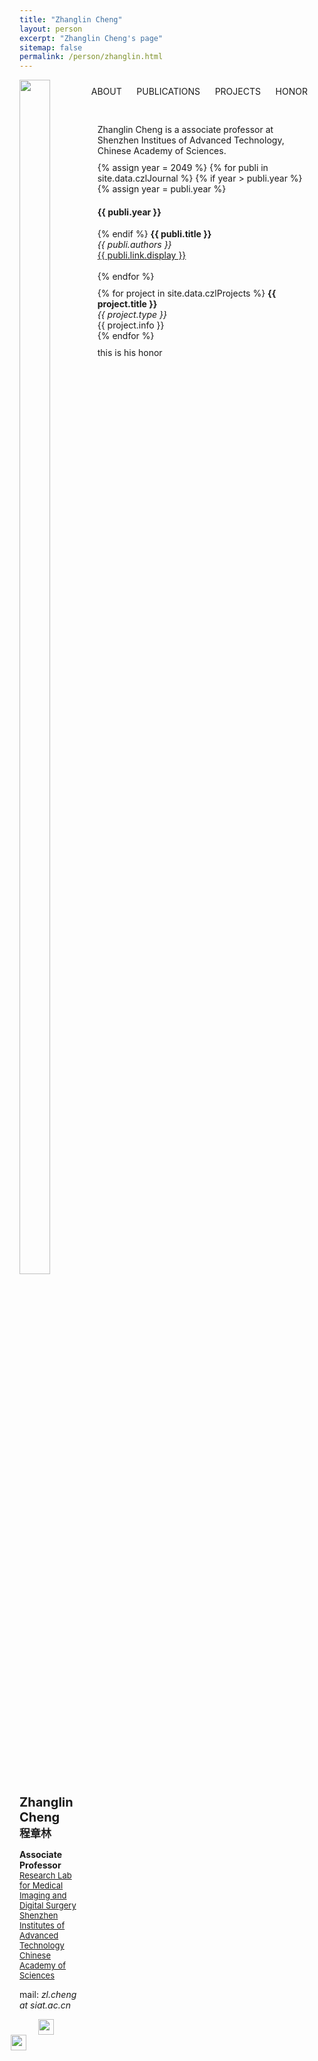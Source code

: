 ```yaml
---
title: "Zhanglin Cheng"
layout: person
excerpt: "Zhanglin Cheng's page"
sitemap: false
permalink: /person/zhanglin.html
---
```

<script type="text/javascript">
function showInfo()
{
document.getElementById('infoDiv').style.display='block';
document.getElementById('pubDiv').style.display='none';
document.getElementById('projectDiv').style.display='none';
document.getElementById('honorDiv').style.display='none';

document.getElementById('infoTitle').style.fontWeight = 'bold';
document.getElementById('pubTitle').style.fontWeight = 'normal';
document.getElementById('projectTitle').style.fontWeight = 'normal';
document.getElementById('honorTitle').style.fontWeight = 'normal';
}
function showPub()
{
document.getElementById('infoDiv').style.display='none';
document.getElementById('pubDiv').style.display='block';
document.getElementById('projectDiv').style.display='none';
document.getElementById('honorDiv').style.display='none';

document.getElementById('infoTitle').style.fontWeight = 'normal';
document.getElementById('pubTitle').style.fontWeight = 'bold';
document.getElementById('projectTitle').style.fontWeight = 'normal';
document.getElementById('honorTitle').style.fontWeight = 'normal';
}
function showProject()
{
document.getElementById('infoDiv').style.display='none';
document.getElementById('pubDiv').style.display='none';
document.getElementById('projectDiv').style.display='block';
document.getElementById('honorDiv').style.display='none';

document.getElementById('infoTitle').style.fontWeight = 'normal';
document.getElementById('pubTitle').style.fontWeight = 'normal';
document.getElementById('projectTitle').style.fontWeight = 'bold';
document.getElementById('honorTitle').style.fontWeight = 'normal';
}
function showHonor()
{
document.getElementById('infoDiv').style.display='none';
document.getElementById('pubDiv').style.display='none';
document.getElementById('projectDiv').style.display='none';
document.getElementById('honorDiv').style.display='block';

document.getElementById('infoTitle').style.fontWeight = 'normal';
document.getElementById('pubTitle').style.fontWeight = 'normal';
document.getElementById('projectTitle').style.fontWeight = 'normal';
document.getElementById('honorTitle').style.fontWeight = 'bold';
}
</script> 
<link rel="stylesheet" type="text/css" href="{{ site.url }}{{ site.baseurl }}/css/person.css" media="all" />

<div markdown="0" id="left" style="display:inline-block;width: 20%;margin: 0;vertical-align:top;" class="contentFont">
        <div>
            <img src="{{ site.url }}{{ site.baseurl }}/images/teampic/chengzhanglin.jpg" width="70%" style="margin:0 auto"/>
        </div>
        <p>
            <b style="font-weight:bold; font-size:20px">Zhanglin Cheng</b><br/>
            <b style="font-weight:bold; font-size:17px">程章林</b>
        </p>
        <p>
        <b>Associate Professor</b><br>
        <a href="http://www.siat.cas.cn/jgsz2016/jgdh2016/kybm2016/ygs2016/yjdy20161/yxtxyszssyjs2016/zxjj_125385/" style="font-size:13px">Research Lab for Medical Imaging and Digital Surgery</a><br/>
        <a href="http://www.siat.ac.cn/" style="font-size:13px">Shenzhen Institutes of Advanced Technology</a><br/>
        <a href="http://www.cas.cn/" style="font-size:13px">Chinese Academy of Sciences</a>
        </p>
        <p style="font-size:14px">mail: <i>zl.cheng at siat.ac.cn</i><br/></p>
        <p>
            <a href="https://scholar.google.com/citations?user=VXKK9ncAAAAJ&hl">
                <img src="{{ site.url }}{{ site.baseurl }}/images/logopic/gscholar.png" width="25px" style="float:left;margin-left:30px;margin-right:12px;" align="left" />
            </a>
            <a href="http://people.ucas.edu.cn/~chengzhanglin">
                <img src="{{ site.url }}{{ site.baseurl }}/images/logopic/caslogo.jpg" width="25px" style="float:right;margin-right:90px;" align="right" />
            </a>
        </p>
</div>
<div markdown="0" id="right" style="display:inline-block;width: 70%;margin: 10px;vertical-align:top;" class="contentFont">
        <nav id="nav">
            <a id="infoTitle" onclick="showInfo()">ABOUT</a> &nbsp;&nbsp;&nbsp;&nbsp;
            <a id="pubTitle" onclick="showPub()">PUBLICATIONS</a> &nbsp;&nbsp;&nbsp;&nbsp;
            <a id="projectTitle" onclick="showProject()">PROJECTS</a> &nbsp;&nbsp;&nbsp;&nbsp;
            <a id="honorTitle"  onclick="showHonor()">HONOR</a> &nbsp;&nbsp;&nbsp;&nbsp;
        </nav>
        <br/>
        <div markdown="0" id="infoDiv" style="margin: 10px;vertical-align:top;" class="shadowDiv">
            Zhanglin Cheng is a associate professor at Shenzhen Institues of Advanced Technology, Chinese Academy of Sciences. 
        </div>
        <div markdown="0" id="pubDiv" style="margin: 10px;vertical-align:top;" class="shadowDiv">
            {% assign year = 2049 %}
            {% for publi in site.data.czlJournal %}
            {% if year > publi.year %}
            {% assign year = publi.year %}
            <h4>{{ publi.year }}</h4>
            {% endif %}
            <b>{{ publi.title }}</b> <br />
            <em>{{ publi.authors }} </em><br /><a href="{{ publi.link.url }}">{{ publi.link.display }}</a>
            <br/><br/>
            {% endfor %}
        </div>
        <div markdown="0" id="projectDiv" style="margin: 10px;vertical-align:top;" class="shadowDiv">
            {% for project in site.data.czlProjects %}
            <b>{{ project.title }}</b> <br />
            <em>{{ project.type }} </em><br />
            {{ project.info }}<br/>
            <!-- {{ project.role }}<br/><br/> -->
            {% endfor %}
        </div>
        <div markdown="0" id="honorDiv" style="margin: 10px;vertical-align:top;" class="shadowDiv">
            this is his honor
        </div>
</div>
<script>
showInfo();
</script>
<br>
<br>